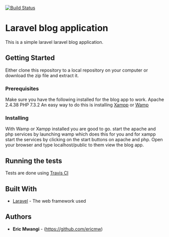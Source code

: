 [![Build Status](https://travis-ci.com/ericmw/ericmw-newblogapp.svg?branch=master)](https://travis-ci.com/ericmw/ericmw-newblogapp)


# Laravel blog application

This is a simple laravel laravel blog application.

## Getting Started

Either clone this repository to a local repository on your computer or download the zip file and extract it.

### Prerequisites

Make sure you have the following installed for the blog app to work.
    Apache 2.4.38
    PHP 7.3.2
An easy way to do this is installing <a href="https://www.apachefriends.org/download.html">Xampp</a> or <a href="http://www.wampserver.com/en/">Wamp</a>

### Installing

With Wamp or Xampp installed you are good to go. start the apache and php services by launching wamp which does this for you and for xampp start the services by clicking on the start buttons on apache and php. Open your browser and type localhost/public to them view the blog app. 

## Running the tests
Tests are done using <a href="https://travis-ci.org/">Travis CI</a>

## Built With

* [Laravel](https://laravel.com/docs/5.8) - The web framework used

## Authors

* **Eric Mwangi** - (https://github.com/ericmw)
